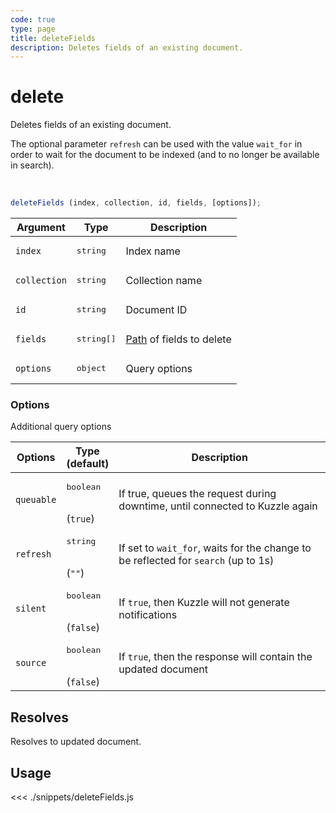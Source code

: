 ```yaml
---
code: true
type: page
title: deleteFields
description: Deletes fields of an existing document.
---
```


# delete

Deletes fields of an existing document.

The optional parameter `refresh` can be used with the value `wait_for` in order to wait for the document to be indexed (and to no longer be available in search).

<br/>

```js
deleteFields (index, collection, id, fields, [options]);
```

| Argument     | Type                | Description                                                        |
| ------------ | ------------------- | ------------------------------------------------------------------ |
| `index`      | <pre>string</pre>   | Index name                                                         |
| `collection` | <pre>string</pre>   | Collection name                                                    |
| `id`         | <pre>string</pre>   | Document ID                                                        |
| `fields`     | <pre>string[]</pre> | [Path](https://lodash.com/docs/4.17.15#toPath) of fields to delete |
| `options`    | <pre>object</pre>   | Query options                                                      |

### Options

Additional query options

| Options    | Type<br/>(default)               | Description                                                                          |
| ---------- | -------------------------------- | ------------------------------------------------------------------------------------ |
| `queuable` | <pre>boolean</pre><br/>(`true`)  | If true, queues the request during downtime, until connected to Kuzzle again         |
| `refresh`  | <pre>string</pre><br/>(`""`)     | If set to `wait_for`, waits for the change to be reflected for `search` (up to 1s)   |
| `silent`   | <pre>boolean</pre><br/>(`false`) | If `true`, then Kuzzle will not generate notifications <SinceBadge version="7.5.3"/> |
| `source`   | <pre>boolean</pre><br/>(`false`) | If `true`, then the response will contain the updated document                       |

## Resolves

Resolves to updated document.

## Usage

<<< ./snippets/deleteFields.js
